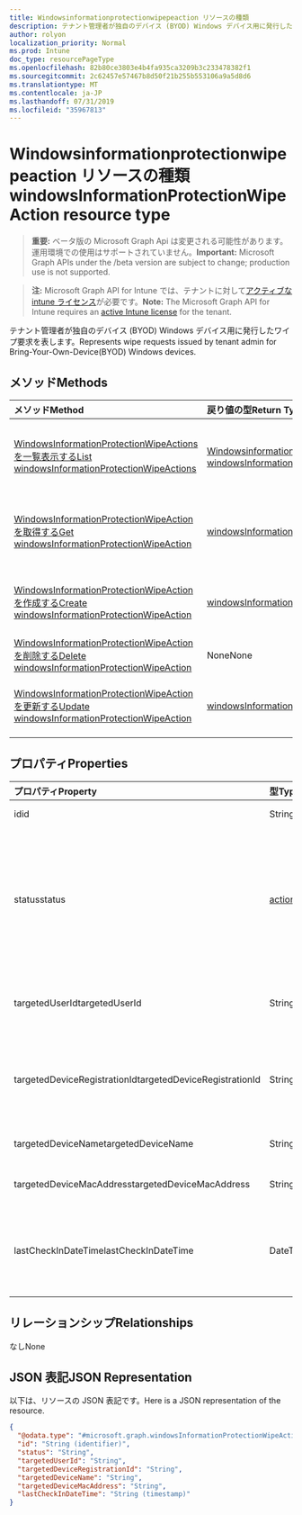 ```yaml
---
title: Windowsinformationprotectionwipepeaction リソースの種類
description: テナント管理者が独自のデバイス (BYOD) Windows デバイス用に発行したワイプ要求を表します。
author: rolyon
localization_priority: Normal
ms.prod: Intune
doc_type: resourcePageType
ms.openlocfilehash: 82b80ce3803e4b4fa935ca3209b3c233478382f1
ms.sourcegitcommit: 2c62457e57467b8d50f21b255b553106a9a5d8d6
ms.translationtype: MT
ms.contentlocale: ja-JP
ms.lasthandoff: 07/31/2019
ms.locfileid: "35967813"
---
```

# <a name="windowsinformationprotectionwipeaction-resource-type"></a><span data-ttu-id="e1281-103">Windowsinformationprotectionwipepeaction リソースの種類</span><span class="sxs-lookup"><span data-stu-id="e1281-103">windowsInformationProtectionWipeAction resource type</span></span>

> <span data-ttu-id="e1281-104">**重要:** ベータ版の Microsoft Graph Api は変更される可能性があります。運用環境での使用はサポートされていません。</span><span class="sxs-lookup"><span data-stu-id="e1281-104">**Important:** Microsoft Graph APIs under the /beta version are subject to change; production use is not supported.</span></span>

> <span data-ttu-id="e1281-105">**注:** Microsoft Graph API for Intune では、テナントに対して[アクティブな intune ライセンス](https://go.microsoft.com/fwlink/?linkid=839381)が必要です。</span><span class="sxs-lookup"><span data-stu-id="e1281-105">**Note:** The Microsoft Graph API for Intune requires an [active Intune license](https://go.microsoft.com/fwlink/?linkid=839381) for the tenant.</span></span>

<span data-ttu-id="e1281-106">テナント管理者が独自のデバイス (BYOD) Windows デバイス用に発行したワイプ要求を表します。</span><span class="sxs-lookup"><span data-stu-id="e1281-106">Represents wipe requests issued by tenant admin for Bring-Your-Own-Device(BYOD) Windows devices.</span></span>

## <a name="methods"></a><span data-ttu-id="e1281-107">メソッド</span><span class="sxs-lookup"><span data-stu-id="e1281-107">Methods</span></span>
|<span data-ttu-id="e1281-108">メソッド</span><span class="sxs-lookup"><span data-stu-id="e1281-108">Method</span></span>|<span data-ttu-id="e1281-109">戻り値の型</span><span class="sxs-lookup"><span data-stu-id="e1281-109">Return Type</span></span>|<span data-ttu-id="e1281-110">説明</span><span class="sxs-lookup"><span data-stu-id="e1281-110">Description</span></span>|
|:---|:---|:---|
|[<span data-ttu-id="e1281-111">WindowsInformationProtectionWipeActions を一覧表示する</span><span class="sxs-lookup"><span data-stu-id="e1281-111">List windowsInformationProtectionWipeActions</span></span>](../api/intune-mam-windowsinformationprotectionwipeaction-list.md)|<span data-ttu-id="e1281-112">[Windowsinformationprotectionwipepeaction](../resources/intune-mam-windowsinformationprotectionwipeaction.md)コレクション</span><span class="sxs-lookup"><span data-stu-id="e1281-112">[windowsInformationProtectionWipeAction](../resources/intune-mam-windowsinformationprotectionwipeaction.md) collection</span></span>|<span data-ttu-id="e1281-113">[Windowsinformationprotectionwipepeaction](../resources/intune-mam-windowsinformationprotectionwipeaction.md)オブジェクトのプロパティとリレーションシップをリストします。</span><span class="sxs-lookup"><span data-stu-id="e1281-113">List properties and relationships of the [windowsInformationProtectionWipeAction](../resources/intune-mam-windowsinformationprotectionwipeaction.md) objects.</span></span>|
|[<span data-ttu-id="e1281-114">WindowsInformationProtectionWipeAction を取得する</span><span class="sxs-lookup"><span data-stu-id="e1281-114">Get windowsInformationProtectionWipeAction</span></span>](../api/intune-mam-windowsinformationprotectionwipeaction-get.md)|[<span data-ttu-id="e1281-115">windowsInformationProtectionWipeAction</span><span class="sxs-lookup"><span data-stu-id="e1281-115">windowsInformationProtectionWipeAction</span></span>](../resources/intune-mam-windowsinformationprotectionwipeaction.md)|<span data-ttu-id="e1281-116">[Windowsinformationprotectionwipepeaction](../resources/intune-mam-windowsinformationprotectionwipeaction.md)オブジェクトのプロパティとリレーションシップを読み取ります。</span><span class="sxs-lookup"><span data-stu-id="e1281-116">Read properties and relationships of the [windowsInformationProtectionWipeAction](../resources/intune-mam-windowsinformationprotectionwipeaction.md) object.</span></span>|
|[<span data-ttu-id="e1281-117">WindowsInformationProtectionWipeAction を作成する</span><span class="sxs-lookup"><span data-stu-id="e1281-117">Create windowsInformationProtectionWipeAction</span></span>](../api/intune-mam-windowsinformationprotectionwipeaction-create.md)|[<span data-ttu-id="e1281-118">windowsInformationProtectionWipeAction</span><span class="sxs-lookup"><span data-stu-id="e1281-118">windowsInformationProtectionWipeAction</span></span>](../resources/intune-mam-windowsinformationprotectionwipeaction.md)|<span data-ttu-id="e1281-119">新しい[Windowsinformationprotectionwipeaction](../resources/intune-mam-windowsinformationprotectionwipeaction.md)オブジェクトを作成します。</span><span class="sxs-lookup"><span data-stu-id="e1281-119">Create a new [windowsInformationProtectionWipeAction](../resources/intune-mam-windowsinformationprotectionwipeaction.md) object.</span></span>|
|[<span data-ttu-id="e1281-120">WindowsInformationProtectionWipeAction を削除する</span><span class="sxs-lookup"><span data-stu-id="e1281-120">Delete windowsInformationProtectionWipeAction</span></span>](../api/intune-mam-windowsinformationprotectionwipeaction-delete.md)|<span data-ttu-id="e1281-121">None</span><span class="sxs-lookup"><span data-stu-id="e1281-121">None</span></span>|<span data-ttu-id="e1281-122">[Windowsinformationprotectionwipepeaction](../resources/intune-mam-windowsinformationprotectionwipeaction.md)を削除します。</span><span class="sxs-lookup"><span data-stu-id="e1281-122">Deletes a [windowsInformationProtectionWipeAction](../resources/intune-mam-windowsinformationprotectionwipeaction.md).</span></span>|
|[<span data-ttu-id="e1281-123">WindowsInformationProtectionWipeAction を更新する</span><span class="sxs-lookup"><span data-stu-id="e1281-123">Update windowsInformationProtectionWipeAction</span></span>](../api/intune-mam-windowsinformationprotectionwipeaction-update.md)|[<span data-ttu-id="e1281-124">windowsInformationProtectionWipeAction</span><span class="sxs-lookup"><span data-stu-id="e1281-124">windowsInformationProtectionWipeAction</span></span>](../resources/intune-mam-windowsinformationprotectionwipeaction.md)|<span data-ttu-id="e1281-125">[Windowsinformationprotectionwipepeaction](../resources/intune-mam-windowsinformationprotectionwipeaction.md)オブジェクトのプロパティを更新します。</span><span class="sxs-lookup"><span data-stu-id="e1281-125">Update the properties of a [windowsInformationProtectionWipeAction](../resources/intune-mam-windowsinformationprotectionwipeaction.md) object.</span></span>|

## <a name="properties"></a><span data-ttu-id="e1281-126">プロパティ</span><span class="sxs-lookup"><span data-stu-id="e1281-126">Properties</span></span>
|<span data-ttu-id="e1281-127">プロパティ</span><span class="sxs-lookup"><span data-stu-id="e1281-127">Property</span></span>|<span data-ttu-id="e1281-128">型</span><span class="sxs-lookup"><span data-stu-id="e1281-128">Type</span></span>|<span data-ttu-id="e1281-129">説明</span><span class="sxs-lookup"><span data-stu-id="e1281-129">Description</span></span>|
|:---|:---|:---|
|<span data-ttu-id="e1281-130">id</span><span class="sxs-lookup"><span data-stu-id="e1281-130">id</span></span>|<span data-ttu-id="e1281-131">String</span><span class="sxs-lookup"><span data-stu-id="e1281-131">String</span></span>|<span data-ttu-id="e1281-132">エンティティのキー。</span><span class="sxs-lookup"><span data-stu-id="e1281-132">Key of the entity.</span></span>|
|<span data-ttu-id="e1281-133">status</span><span class="sxs-lookup"><span data-stu-id="e1281-133">status</span></span>|[<span data-ttu-id="e1281-134">actionState</span><span class="sxs-lookup"><span data-stu-id="e1281-134">actionState</span></span>](../resources/intune-shared-actionstate.md)|<span data-ttu-id="e1281-135">ワイプアクションの状態。</span><span class="sxs-lookup"><span data-stu-id="e1281-135">Wipe action status.</span></span> <span data-ttu-id="e1281-136">可能な値は、`none`、`pending`、`canceled`、`active`、`done`、`failed`、`notSupported` です。</span><span class="sxs-lookup"><span data-stu-id="e1281-136">Possible values are: `none`, `pending`, `canceled`, `active`, `done`, `failed`, `notSupported`.</span></span>|
|<span data-ttu-id="e1281-137">targetedUserId</span><span class="sxs-lookup"><span data-stu-id="e1281-137">targetedUserId</span></span>|<span data-ttu-id="e1281-138">String</span><span class="sxs-lookup"><span data-stu-id="e1281-138">String</span></span>|<span data-ttu-id="e1281-139">このワイプアクションの対象となる UserId。</span><span class="sxs-lookup"><span data-stu-id="e1281-139">The UserId being targeted by this wipe action.</span></span>|
|<span data-ttu-id="e1281-140">targetedDeviceRegistrationId</span><span class="sxs-lookup"><span data-stu-id="e1281-140">targetedDeviceRegistrationId</span></span>|<span data-ttu-id="e1281-141">String</span><span class="sxs-lookup"><span data-stu-id="e1281-141">String</span></span>|<span data-ttu-id="e1281-142">このワイプアクションの対象となる DeviceRegistrationId。</span><span class="sxs-lookup"><span data-stu-id="e1281-142">The DeviceRegistrationId being targeted by this wipe action.</span></span>|
|<span data-ttu-id="e1281-143">targetedDeviceName</span><span class="sxs-lookup"><span data-stu-id="e1281-143">targetedDeviceName</span></span>|<span data-ttu-id="e1281-144">String</span><span class="sxs-lookup"><span data-stu-id="e1281-144">String</span></span>|<span data-ttu-id="e1281-145">対象のデバイス名。</span><span class="sxs-lookup"><span data-stu-id="e1281-145">Targeted device name.</span></span>|
|<span data-ttu-id="e1281-146">targetedDeviceMacAddress</span><span class="sxs-lookup"><span data-stu-id="e1281-146">targetedDeviceMacAddress</span></span>|<span data-ttu-id="e1281-147">String</span><span class="sxs-lookup"><span data-stu-id="e1281-147">String</span></span>|<span data-ttu-id="e1281-148">対象デバイスの Mac アドレス。</span><span class="sxs-lookup"><span data-stu-id="e1281-148">Targeted device Mac address.</span></span>|
|<span data-ttu-id="e1281-149">lastCheckInDateTime</span><span class="sxs-lookup"><span data-stu-id="e1281-149">lastCheckInDateTime</span></span>|<span data-ttu-id="e1281-150">DateTimeOffset</span><span class="sxs-lookup"><span data-stu-id="e1281-150">DateTimeOffset</span></span>|<span data-ttu-id="e1281-151">このワイプアクションの対象となったデバイスの最終チェックイン時刻。</span><span class="sxs-lookup"><span data-stu-id="e1281-151">Last checkin time of the device that was targeted by this wipe action.</span></span>|

## <a name="relationships"></a><span data-ttu-id="e1281-152">リレーションシップ</span><span class="sxs-lookup"><span data-stu-id="e1281-152">Relationships</span></span>
<span data-ttu-id="e1281-153">なし</span><span class="sxs-lookup"><span data-stu-id="e1281-153">None</span></span>

## <a name="json-representation"></a><span data-ttu-id="e1281-154">JSON 表記</span><span class="sxs-lookup"><span data-stu-id="e1281-154">JSON Representation</span></span>
<span data-ttu-id="e1281-155">以下は、リソースの JSON 表記です。</span><span class="sxs-lookup"><span data-stu-id="e1281-155">Here is a JSON representation of the resource.</span></span>
<!-- {
  "blockType": "resource",
  "keyProperty": "id",
  "@odata.type": "microsoft.graph.windowsInformationProtectionWipeAction"
}
-->
``` json
{
  "@odata.type": "#microsoft.graph.windowsInformationProtectionWipeAction",
  "id": "String (identifier)",
  "status": "String",
  "targetedUserId": "String",
  "targetedDeviceRegistrationId": "String",
  "targetedDeviceName": "String",
  "targetedDeviceMacAddress": "String",
  "lastCheckInDateTime": "String (timestamp)"
}
```





